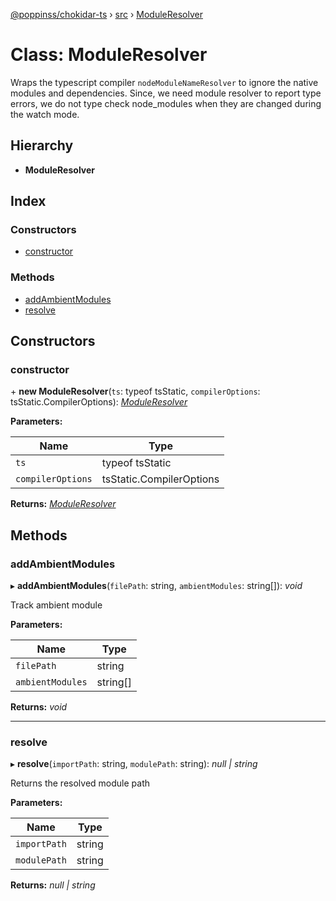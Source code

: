 [@poppinss/chokidar-ts](../README.md) › [src](../modules/src.md) › [ModuleResolver](src.moduleresolver.md)

# Class: ModuleResolver

Wraps the typescript compiler `nodeModuleNameResolver` to ignore the
native modules and dependencies. Since, we need module resolver
to report type errors, we do not type check node_modules when
they are changed during the watch mode.

## Hierarchy

- **ModuleResolver**

## Index

### Constructors

- [constructor](src.moduleresolver.md#constructor)

### Methods

- [addAmbientModules](src.moduleresolver.md#addambientmodules)
- [resolve](src.moduleresolver.md#resolve)

## Constructors

### constructor

\+ **new ModuleResolver**(`ts`: typeof tsStatic, `compilerOptions`: tsStatic.CompilerOptions): _[ModuleResolver](src.moduleresolver.md)_

**Parameters:**

| Name              | Type                     |
| ----------------- | ------------------------ |
| `ts`              | typeof tsStatic          |
| `compilerOptions` | tsStatic.CompilerOptions |

**Returns:** _[ModuleResolver](src.moduleresolver.md)_

## Methods

### addAmbientModules

▸ **addAmbientModules**(`filePath`: string, `ambientModules`: string[]): _void_

Track ambient module

**Parameters:**

| Name             | Type     |
| ---------------- | -------- |
| `filePath`       | string   |
| `ambientModules` | string[] |

**Returns:** _void_

---

### resolve

▸ **resolve**(`importPath`: string, `modulePath`: string): _null | string_

Returns the resolved module path

**Parameters:**

| Name         | Type   |
| ------------ | ------ |
| `importPath` | string |
| `modulePath` | string |

**Returns:** _null | string_

